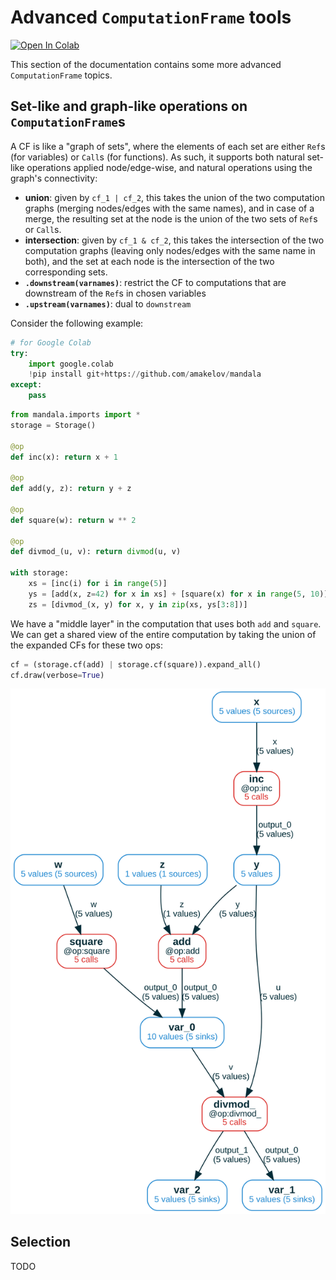 # Advanced `ComputationFrame` tools
<a href="https://colab.research.google.com/github/amakelov/mandala/blob/master/docs_source/topics/06_advanced_cf.ipynb"> 
  <img src="https://colab.research.google.com/assets/colab-badge.svg" alt="Open In Colab"/> </a>

This section of the documentation contains some more advanced `ComputationFrame`
topics.

## Set-like and graph-like operations on `ComputationFrame`s
A CF is like a "graph of sets", where the elements of each set are either `Ref`s
(for variables) or `Call`s (for functions). As such, it supports both natural
set-like operations applied node/edge-wise, and natural operations using the
graph's connectivity:

- **union**: given by `cf_1 | cf_2`, this takes the union of the two computation
graphs (merging nodes/edges with the same names), and in case of a merge, the
resulting set at the node is the union of the two sets of `Ref`s or `Call`s.
- **intersection**: given by `cf_1 & cf_2`, this takes the intersection of the
two computation graphs (leaving only nodes/edges with the same name in both), 
and the set at each node is the intersection of the two corresponding sets. 
- **`.downstream(varnames)`**: restrict the CF to computations that are
downstream of the `Ref`s in chosen variables
- **`.upstream(varnames)`**: dual to `downstream`

Consider the following example:


```python
# for Google Colab
try:
    import google.colab
    !pip install git+https://github.com/amakelov/mandala
except:
    pass
```


```python
from mandala.imports import *
storage = Storage()

@op
def inc(x): return x + 1

@op
def add(y, z): return y + z

@op
def square(w): return w ** 2

@op
def divmod_(u, v): return divmod(u, v)

with storage:
    xs = [inc(i) for i in range(5)]
    ys = [add(x, z=42) for x in xs] + [square(x) for x in range(5, 10)]
    zs = [divmod_(x, y) for x, y in zip(xs, ys[3:8])]
```

We have a "middle layer" in the computation that uses both `add` and `square`.
We can get a shared view of the entire computation by taking the union of the
expanded CFs for these two ops:


```python
cf = (storage.cf(add) | storage.cf(square)).expand_all()
cf.draw(verbose=True)
```


    
![svg](06_advanced_cf_files/06_advanced_cf_5_0.svg)
    


## Selection
TODO
